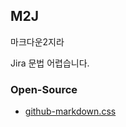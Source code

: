 ## M2J

마크다운2지라

Jira 문법 어렵습니다.

### Open-Source
- [github-markdown.css](https://esm.sh/github-markdown-css@5.7.0/github-markdown.css)